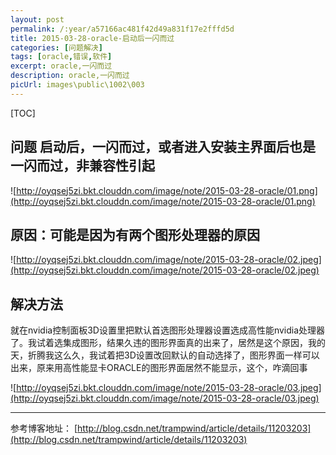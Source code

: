 ```yaml
---
layout: post
permalink: /:year/a57166ac481f42d49a831f17e2fffd5d
title: 2015-03-28-oracle-启动后一闪而过
categories: [问题解决]
tags: [oracle,错误,软件]
excerpt: oracle,一闪而过
description: oracle,一闪而过
picUrl: images\public\1002\003
---
```


[TOC]

## 问题 启动后，一闪而过，或者进入安装主界面后也是一闪而过，非兼容性引起 ##

![http://oyqsej5zi.bkt.clouddn.com/image/note/2015-03-28-oracle/01.png](http://oyqsej5zi.bkt.clouddn.com/image/note/2015-03-28-oracle/01.png)


## 原因：可能是因为有两个图形处理器的原因 ##

![http://oyqsej5zi.bkt.clouddn.com/image/note/2015-03-28-oracle/02.jpeg](http://oyqsej5zi.bkt.clouddn.com/image/note/2015-03-28-oracle/02.jpeg)



## 解决方法 ##

就在nvidia控制面板3D设置里把默认首选图形处理器设置选成高性能nvidia处理器了。我试着选集成图形，结果久违的图形界面真的出来了，居然是这个原因，我的天，折腾我这么久，我试着把3D设置改回默认的自动选择了，图形界面一样可以出来，原来用高性能显卡ORACLE的图形界面居然不能显示，这个，咋滴回事

![http://oyqsej5zi.bkt.clouddn.com/image/note/2015-03-28-oracle/03.jpeg](http://oyqsej5zi.bkt.clouddn.com/image/note/2015-03-28-oracle/03.jpeg)


--- 
参考博客地址：
[http://blog.csdn.net/trampwind/article/details/11203203](http://blog.csdn.net/trampwind/article/details/11203203)
